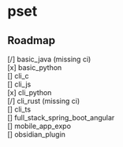 # pset

## Roadmap 
[/] basic_java (missing ci)\
[x] basic_python \
[] cli_c \
[] cli_js \
[x] cli_python \
[/] cli_rust (missing ci) \
[] cli_ts \
[] full_stack_spring_boot_angular \
[] mobile_app_expo \
[] obsidian_plugin